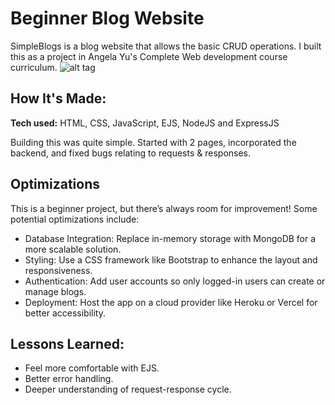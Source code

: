 # Beginner Blog Website
SimpleBlogs is a blog website that allows the basic CRUD operations. I built this as a project in Angela Yu's Complete Web development course curriculum.
![alt tag](http://placecorgi.com/1200/650)

## How It's Made:

**Tech used:** HTML, CSS, JavaScript, EJS, NodeJS and ExpressJS

Building this was quite simple. Started with 2 pages, incorporated the backend, and fixed bugs relating to requests & responses.

## Optimizations
This is a beginner project, but there’s always room for improvement! Some potential optimizations include:

- Database Integration: Replace in-memory storage with MongoDB for a more scalable solution.
- Styling: Use a CSS framework like Bootstrap to enhance the layout and responsiveness.
- Authentication: Add user accounts so only logged-in users can create or manage blogs.
- Deployment: Host the app on a cloud provider like Heroku or Vercel for better accessibility.

## Lessons Learned:
- Feel more comfortable with EJS.
- Better error handling.
- Deeper understanding of request-response cycle.
